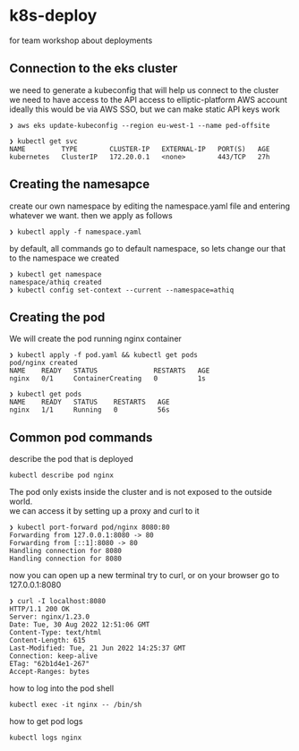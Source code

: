 

# k8s-deploy
for team workshop about deployments


## Connection to the eks cluster



we need to generate a kubeconfig that will help us connect to the cluster
<br > we need to have access to the API access to elliptic-platform AWS account <br >
ideally this would be via AWS SSO, but we can make static API keys work

```
❯ aws eks update-kubeconfig --region eu-west-1 --name ped-offsite

❯ kubectl get svc
NAME         TYPE        CLUSTER-IP   EXTERNAL-IP   PORT(S)   AGE
kubernetes   ClusterIP   172.20.0.1   <none>        443/TCP   27h

```

## Creating the namesapce 



create our own namespace by editing the namespace.yaml file and entering whatever we want.
then we apply as follows
```
❯ kubectl apply -f namespace.yaml
```

by default, all commands go to default namespace, so lets change our that to the namespace we created
```
❯ kubectl get namespace
namespace/athiq created
❯ kubectl config set-context --current --namespace=athiq
```


## Creating the pod


We will create the pod running nginx container

```
❯ kubectl apply -f pod.yaml && kubectl get pods
pod/nginx created
NAME    READY   STATUS              RESTARTS   AGE
nginx   0/1     ContainerCreating   0          1s

❯ kubectl get pods
NAME    READY   STATUS    RESTARTS   AGE
nginx   1/1     Running   0          56s

```

## Common pod commands



describe the pod that is deployed

```
kubectl describe pod nginx
```

The pod only exists inside the cluster and is not exposed to the outside world. <br >
we can access it by setting up a proxy and curl to it

```
❯ kubectl port-forward pod/nginx 8080:80
Forwarding from 127.0.0.1:8080 -> 80
Forwarding from [::1]:8080 -> 80
Handling connection for 8080
Handling connection for 8080
```

now you can open up a new terminal try to curl, or on your browser go to 127.0.0.1:8080

```
❯ curl -I localhost:8080
HTTP/1.1 200 OK
Server: nginx/1.23.0
Date: Tue, 30 Aug 2022 12:51:06 GMT
Content-Type: text/html
Content-Length: 615
Last-Modified: Tue, 21 Jun 2022 14:25:37 GMT
Connection: keep-alive
ETag: "62b1d4e1-267"
Accept-Ranges: bytes
```

how to log into the pod shell

```
kubectl exec -it nginx -- /bin/sh
```

how to get pod logs 

```
kubectl logs nginx
```


